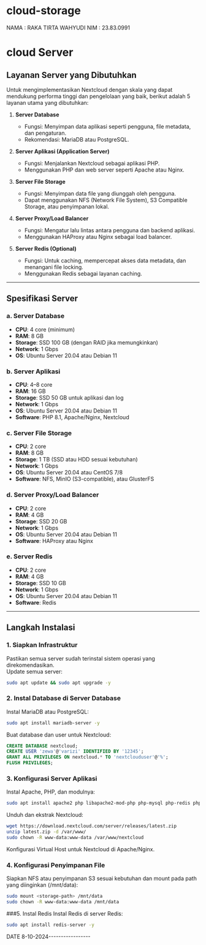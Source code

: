# cloud-storage

NAMA : RAKA TIRTA WAHYUDI
NIM : 23.83.0991

# cloud Server 

## Layanan Server yang Dibutuhkan

Untuk mengimplementasikan Nextcloud dengan skala yang dapat mendukung performa tinggi dan pengelolaan yang baik, berikut adalah 5 layanan utama yang dibutuhkan:

1. **Server Database**
   - Fungsi: Menyimpan data aplikasi seperti pengguna, file metadata, dan pengaturan.
   - Rekomendasi: MariaDB atau PostgreSQL.

2. **Server Aplikasi (Application Server)**
   - Fungsi: Menjalankan Nextcloud sebagai aplikasi PHP.
   - Menggunakan PHP dan web server seperti Apache atau Nginx.

3. **Server File Storage**
   - Fungsi: Menyimpan data file yang diunggah oleh pengguna.
   - Dapat menggunakan NFS (Network File System), S3 Compatible Storage, atau penyimpanan lokal.

4. **Server Proxy/Load Balancer**
   - Fungsi: Mengatur lalu lintas antara pengguna dan backend aplikasi.
   - Menggunakan HAProxy atau Nginx sebagai load balancer.

5. **Server Redis (Optional)**
   - Fungsi: Untuk caching, mempercepat akses data metadata, dan menangani file locking.
   - Menggunakan Redis sebagai layanan caching.

---

## Spesifikasi Server

### a. Server Database
- **CPU**: 4 core (minimum)
- **RAM**: 8 GB
- **Storage**: SSD 100 GB (dengan RAID jika memungkinkan)
- **Network**: 1 Gbps
- **OS**: Ubuntu Server 20.04 atau Debian 11

### b. Server Aplikasi
- **CPU**: 4–8 core
- **RAM**: 16 GB
- **Storage**: SSD 50 GB untuk aplikasi dan log
- **Network**: 1 Gbps
- **OS**: Ubuntu Server 20.04 atau Debian 11
- **Software**: PHP 8.1, Apache/Nginx, Nextcloud

### c. Server File Storage
- **CPU**: 2 core
- **RAM**: 8 GB
- **Storage**: 1 TB (SSD atau HDD sesuai kebutuhan)
- **Network**: 1 Gbps
- **OS**: Ubuntu Server 20.04 atau CentOS 7/8
- **Software**: NFS, MinIO (S3-compatible), atau GlusterFS

### d. Server Proxy/Load Balancer
- **CPU**: 2 core
- **RAM**: 4 GB
- **Storage**: SSD 20 GB
- **Network**: 1 Gbps
- **OS**: Ubuntu Server 20.04 atau Debian 11
- **Software**: HAProxy atau Nginx

### e. Server Redis
- **CPU**: 2 core
- **RAM**: 4 GB
- **Storage**: SSD 10 GB
- **Network**: 1 Gbps
- **OS**: Ubuntu Server 20.04 atau Debian 11
- **Software**: Redis

---

## Langkah Instalasi

### 1. Siapkan Infrastruktur
Pastikan semua server sudah terinstal sistem operasi yang direkomendasikan.  
Update semua server:
```bash
sudo apt update && sudo apt upgrade -y
```

### 2. Instal Database di Server Database
Instal MariaDB atau PostgreSQL:

```bash
sudo apt install mariadb-server -y
```
Buat database dan user untuk Nextcloud:

```sql
CREATE DATABASE nextcloud;
CREATE USER 'zewa'@'varizi' IDENTIFIED BY '12345';
GRANT ALL PRIVILEGES ON nextcloud.* TO 'nextclouduser'@'%';
FLUSH PRIVILEGES;
```
### 3. Konfigurasi Server Aplikasi
Instal Apache, PHP, dan modulnya:

```bash
sudo apt install apache2 php libapache2-mod-php php-mysql php-redis php-xml php-curl php-zip php-mbstring unzip -y
```
Unduh dan ekstrak Nextcloud:

```bash
wget https://download.nextcloud.com/server/releases/latest.zip
unzip latest.zip -d /var/www/
sudo chown -R www-data:www-data /var/www/nextcloud
```
Konfigurasi Virtual Host untuk Nextcloud di Apache/Nginx.

### 4. Konfigurasi Penyimpanan File
Siapkan NFS atau penyimpanan S3 sesuai kebutuhan dan mount pada path yang diinginkan (/mnt/data):

```bash
sudo mount <storage-path> /mnt/data
sudo chown -R www-data:www-data /mnt/data
```

###5. Instal Redis
Instal Redis di server Redis:

```bash
sudo apt install redis-server -y
```
DATE 8-10-2024-----------------




